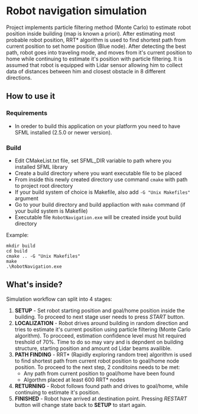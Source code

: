 # Robot navigation simulation

Project implements particle filtering method (Monte Carlo) to estimate robot position inside building (map is known a priori). After estimating most probable robot position, RRT* algorithm is used to find shortest path from current position to set home position (Blue node). After detecting the best path, robot goes into traveling mode, and moves from it's current position to home while continuing to estimate it's position with particle filtering. It is assumed that robot is equipped with Lidar sensor allowing him to collect data of distances between him and closest obstacle in 8 different directions.   

## How to use it

### Requirements

* In oreder to build this application on your platform you need to have SFML installed (2.5.0 or newer version).

### Build

* Edit CMakeList.txt file, set SFML_DIR variable to path where you installed SFML library
* Create a build directory where you want executable file to be placed
* From inside this newly created directory use command `cmake` with path to project root directory
* If your build system of choice is Makefile, also add `-G "Unix Makefiles"` argument
* Go to your build directory and build appliaction with `make` command (if your build system is Makefile)
* Executable file `RobotNavigation.exe` will be created inside yout build directory

Example:

```
mkdir build
cd build
cmake .. -G "Unix Makefiles"
make
.\RobotNavigation.exe
```

## What's inside?

Simulation workflow can split into 4 stages:

1. **SETUP** - Set robot starting position and goal/home position inside the building. To proceed to next stage user needs to press _START_ button.
2. **LOCALIZATION** - Robot drives around building in random direction and tries to estimate it's current position using particle filtering (Monte Carlo algorithm). To procceed, estimation confidence level must hit required treshold of 70%. Time to do so may vary and is depndent on building structure, starting position and amount od Lidar beams availible.
3. **PATH FINDING** - RRT* (Rapidly exploring random tree) algorithm is used to find shortest path from current robot position to goal/home node position. To proceed to the next step, 2 conditoins needs to be met:
      - Any path from current position to goal/home have been found
      - Algorthm placed at least 600 RRT* nodes
4. **RETURNING** - Robot follows found path and drives to goal/home, while continuing to estimate it's position.
5. **FINISHED** - Robot have arrived at destination point. Pressing _RESTART_ button will change state back to **SETUP** to start again.








  
